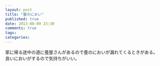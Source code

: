 ```yaml
---
layout: post
title: "畳のにおい"
published: true
date: 2013-08-09 23:30
comments: true
tags: 
categories: 
---
```


家に帰る途中の道に畳屋さんがあるので畳のにおいが漏れてくるときがある。
良いにおいがするので気持ちがいい。
